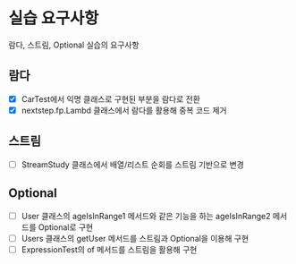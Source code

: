 # 실습 요구사항
람다, 스트림, Optional 실습의 요구사항

## 람다
- [x] CarTest에서 익명 클래스로 구현된 부분을 람다로 전환
- [x] nextstep.fp.Lambd 클래스에서 람다를 활용해 중복 코드 제거

## 스트림
- [ ] StreamStudy 클래스에서 배열/리스트 순회를 스트림 기반으로 변경

## Optional
- [ ] User 클래스의 ageIsInRange1 메서드와 같은 기능을 하는 ageIsInRange2 메서드를 Optional로 구현
- [ ] Users 클래스의 getUser 메서드를 스트림과 Optional을 이용해 구현
- [ ] ExpressionTest의 of 메서드를 스트림을 활용해 구현